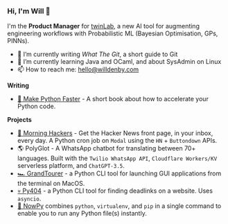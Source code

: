 ### Hi, I'm Will 👋

I'm the **Product Manager** for [twinLab](https://twinlab.ai), a new AI tool for augmenting engineering workflows with Probabilistic ML (Bayesian Optimisation, GPs, PINNs).

- 🔭 I’m currently writing *What The Git*, a short guide to Git
- 🌱 I’m currently learning Java and OCaml, and about SysAdmin on Linux
- 📫 How to reach me: [hello@willdenby.com](mailto:hello@willdenby.com)

**Writing**

- [🐍 Make Python Faster](https://makepythonfaster.com) - A short book about how to accelerate your Python code.

**Projects**

- [🌅 Morning Hackers](https://morninghackers.com) - Get the Hacker News front page, in your inbox, every day. A Python cron job on `Modal` using the `HN` + `Buttondown` APIs. 
- 🌎 PolyGlot - A WhatsApp chatbot for translating between 70+ languages. Built with the `Twilio WhatsApp API`, `Cloudflare Workers/KV` serverless platform, and `ChatGPT-3.5`. 
- [🏎️ GrandTourer](https://pypi.org/project/GrandTourer/) - a Python CLI tool for launching GUI applications from the terminal on MacOS.
- [💀 Py404](https://pypi.org/project/py404) - a Python CLI tool for finding deadlinks on a website. Uses `asyncio`.
- [💨 NowPy](https://pypi.org/project/nowpy) combines `python`, `virtualenv`, and `pip` in a single command to enable you to run any Python file(s) instantly. 
